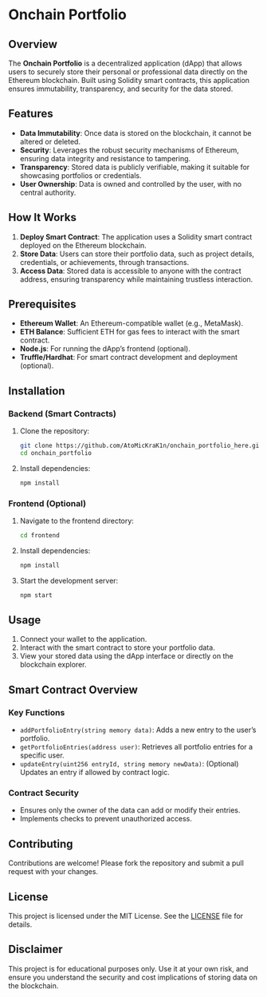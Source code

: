 # Onchain Portfolio

## Overview
The **Onchain Portfolio** is a decentralized application (dApp) that allows users to securely store their personal or professional data directly on the Ethereum blockchain. Built using Solidity smart contracts, this application ensures immutability, transparency, and security for the data stored.

## Features
- **Data Immutability**: Once data is stored on the blockchain, it cannot be altered or deleted.
- **Security**: Leverages the robust security mechanisms of Ethereum, ensuring data integrity and resistance to tampering.
- **Transparency**: Stored data is publicly verifiable, making it suitable for showcasing portfolios or credentials.
- **User Ownership**: Data is owned and controlled by the user, with no central authority.

## How It Works
1. **Deploy Smart Contract**: The application uses a Solidity smart contract deployed on the Ethereum blockchain.
2. **Store Data**: Users can store their portfolio data, such as project details, credentials, or achievements, through transactions.
3. **Access Data**: Stored data is accessible to anyone with the contract address, ensuring transparency while maintaining trustless interaction.

## Prerequisites
- **Ethereum Wallet**: An Ethereum-compatible wallet (e.g., MetaMask).
- **ETH Balance**: Sufficient ETH for gas fees to interact with the smart contract.
- **Node.js**: For running the dApp’s frontend (optional).
- **Truffle/Hardhat**: For smart contract development and deployment (optional).

## Installation
### Backend (Smart Contracts)
1. Clone the repository:
   ```bash
   git clone https://github.com/AtoMicKraK1n/onchain_portfolio_here.git
   cd onchain_portfolio
   ```
2. Install dependencies:
   ```bash
   npm install
   ```

### Frontend (Optional)
1. Navigate to the frontend directory:
   ```bash
   cd frontend
   ```
2. Install dependencies:
   ```bash
   npm install
   ```
3. Start the development server:
   ```bash
   npm start
   ```

## Usage
1. Connect your wallet to the application.
2. Interact with the smart contract to store your portfolio data.
3. View your stored data using the dApp interface or directly on the blockchain explorer.

## Smart Contract Overview
### Key Functions
- `addPortfolioEntry(string memory data)`: Adds a new entry to the user’s portfolio.
- `getPortfolioEntries(address user)`: Retrieves all portfolio entries for a specific user.
- `updateEntry(uint256 entryId, string memory newData)`: (Optional) Updates an entry if allowed by contract logic.

### Contract Security
- Ensures only the owner of the data can add or modify their entries.
- Implements checks to prevent unauthorized access.

## Contributing
Contributions are welcome! Please fork the repository and submit a pull request with your changes.

## License
This project is licensed under the MIT License. See the [LICENSE](LICENSE) file for details.

## Disclaimer
This project is for educational purposes only. Use it at your own risk, and ensure you understand the security and cost implications of storing data on the blockchain.

